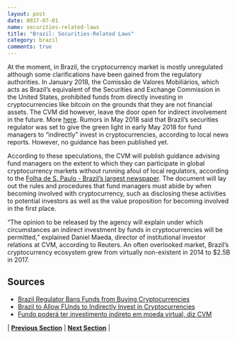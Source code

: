 ```yaml
---
layout: post
date: 0037-07-01
name: securities-related-laws
title: "Brazil: Securities-Related Laws"
category: brazil
comments: true
---
```


At the moment, in Brazil, the cryptocurrency market is mostly unregulated although some clarifications have been gained from the regulatory authorities.
In January 2018, the Comissão de Valores Mobiliários, which acts as Brazil’s equivalent of the Securities and Exchange Commission in the United States,  prohibited funds from directly investing in cryptocurrencies like bitcoin on the grounds that they are not financial assets. The CVM did however, leave the door open for indirect involvement in the future. More [here](https://www.reuters.com/article/brazil-bitcoin/brazil-regulator-bans-funds-from-buying-cryptocurrencies-idUSL1N1P71DV). 
Rumors in May 2018 said that Brazil’s securities regulator was set to give the green light in early May 2018 for fund managers to “indirectly” invest in cryptocurrencies, according to local news reports. However, no guidance has been published yet. 

According to these speculations, the CVM will publish guidance advising fund managers on the extent to which they can participate in global cryptocurrency markets without running afoul of local regulators, according to the [Folha de S. Paulo - Brazil’s largest newspaper](https://www1.folha.uol.com.br/mercado/2018/04/cvm-deve-publicar-em-maio-parecer-sobre-como-gestor-de-fundo-deve-analisar-criptoativo.shtml). The document will lay out the rules and procedures that fund managers must abide by when becoming involved with cryptocurrency, such as disclosing these activities to potential investors as well as the value proposition for becoming involved in the first place.

“The opinion to be released by the agency will explain under which circumstances an indirect investment by funds in cryptocurrencies will be permitted,” explained Daniel Maeda, director of institutional investor relations at CVM, according to Reuters.
An often overlooked market, Brazil’s cryptocurrency ecosystem grew from virtually non-existent in 2014 to $2.5B in 2017.

Sources
---
- [Brazil Regulator Bans Funds from Buying Cryptocurrencies](https://www.reuters.com/article/brazil-bitcoin/brazil-regulator-bans-funds-from-buying-cryptocurrencies-idUSL1N1P71DV)
- [Brazil to Allow FUnds to Indirectly Invest in Cryptocurrencies](https://www.forbes.com/sites/astanley/2018/04/19/brazil-to-allow-funds-to-indirectly-invest-in-cryptocurrencies/#737687d02c0e)
- [Fundo poderá ter investimento indireto em moeda virtual, diz CVM](https://www1.folha.uol.com.br/mercado/2018/04/cvm-deve-publicar-em-maio-parecer-sobre-como-gestor-de-fundo-deve-analisar-criptoativo.shtml)



| **[Previous Section](https://neo-project.github.io/global-blockchain-compliance-hub//brazil/brazil-laws-token-sales.html)** | **[Next Section](https://neo-project.github.io/global-blockchain-compliance-hub//brazil/brazil-privacy-and-data-protection.html)** |
